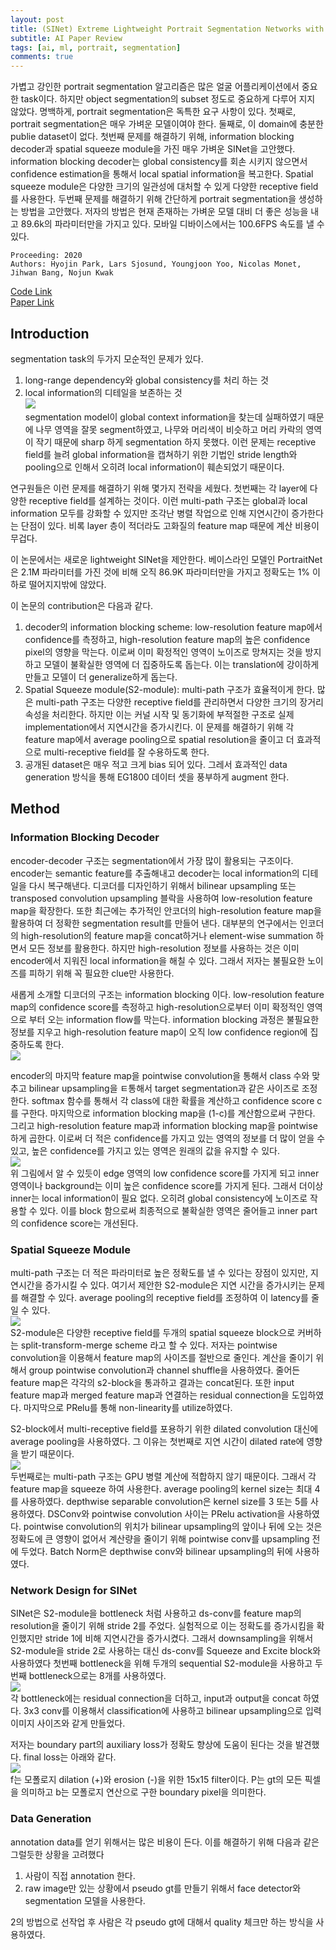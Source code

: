 ```yaml
---
layout: post  
title: (SINet) Extreme Lightweight Portrait Segmentation Networks with Spatial Squeeze Modules and Information Blocking Decoder   
subtitle: AI Paper Review  
tags: [ai, ml, portrait, segmentation]  
comments: true
--- 
```


가볍고 강인한 portrait segmentation 알고리즘은 많은 얼굴 어플리케이션에서 중요한 task이다. 
하지만 object segmentation의 subset 정도로 중요하게 다루어 지지 않았다.
명백하게, portrait segmentation은 독특한 요구 사항이 있다. 
첫째로, portrait segmentation은 매우 가벼운 모델이여야 한다. 둘째로, 이 domain에 충분한 publie dataset이 없다. 
첫번째 문제를 해결하기 위해, information blocking decoder과 spatial squeeze module을 가진 매우 가벼운 SINet을 고안했다.
information blocking decoder는 global consistency를 회손 시키지 않으면서 confidence estimation을 통해서 local spatial information을 복고한다. 
Spatial squeeze module은 다양한 크기의 일관성에 대처할 수 있게 다양한 receptive field를 사용한다.
두번째 문제를 해결하기 위해 간단하게 portrait segmentation을 생성하는 방법을 고안했다. 
저자의 방법은 현재 존재하는 가벼운 모델 대비 더 좋은 성능을 내고 89.6k의 파라미터만을 가지고 있다. 
모바일 디바이스에서는 100.6FPS 속도를 낼 수 있다. 

```
Proceeding: 2020  
Authors: Hyojin Park, Lars Sjosund, Youngjoon Yoo, Nicolas Monet, Jihwan Bang, Nojun Kwak
```
[Code Link](https://github.com/HYOJINPARK/ExtPortraitSeg)  
[Paper Link](https://openaccess.thecvf.com/content_WACV_2020/papers/Park_SINet_Extreme_Lightweight_Portrait_Segmentation_Networks_with_Spatial_Squeeze_Module_WACV_2020_paper.pdf)  

## Introduction
segmentation task의 두가지 모순적인 문제가 있다.
1. long-range dependency와 global consistency를 처리 하는 것
2. local information의 디테일을 보존하는 것  
![](../assets/resource/ai_paper/paper6/1.png)   
segmentation model이 global context information을 찾는데 실패하였기 때문에 나무 영역을 잘못 segment하였고, 나무와 머리색이 비슷하고 머리 카락의 영역이 작기 때문에 sharp 하게 segmentation 하지 못했다. 
이런 문제는 receptive field를 늘려 global information을 캡쳐하기 위한 기법인 stride length와 pooling으로 인해서 오히려 local information이 훼손되었기 때문이다. 
  
연구원들은 이런 문제를 해결하기 위해 몇가지 전략을 세웠다.
첫번째는 각 layer에 다양한 receptive field를 설계하는 것이다.
이런 multi-path 구조는 global과 local information 모두를 강화할 수 있지만  조각난 병렬 작업으로 인해 지연시간이 증가한다는 단점이 있다. 
비록 layer 층이 적더라도 고화질의 feature map 때문에 계산 비용이 무겁다.

이 논문에서는 새로운 lightweight SINet을 제안한다. 베이스라인 모델인 PortraitNet은 2.1M 파라미터를 가진 것에 비해 오직 86.9K 파라미터만을 가지고
정확도는 1% 이하로 떨어지지밖에 않았다. 

이 논문의 contribution은 다음과 같다. 
1. decoder의 information blocking scheme: low-resolution feature map에서 confidence를 측정하고, high-resolution feature map의 높은 confidence pixel의 영향을 막는다.
이로써 이미 확정적인 영역이 노이즈로 망쳐지는 것을 방지하고 모델이 불확실한 영역에 더 집중하도록 돕는다. 이는 translation에 강이하게 만들고 모델이 더 generalize하게 돕는다.
2. Spatial Squeeze module(S2-module): multi-path 구조가 효율적이게 한다. 많은 multi-path 구조는 다양한 receptive field를 관리하면서 다양한 크기의 장거리 속성을 처리한다. 
하지만 이는 커널 시작 및 동기화에 부적절한 구조로 실제 implementation에서 지연시간을 증가시킨다. 이 문제를 해결하기 위해 각 feature map에서 average pooling으로 spatial resolution을 줄이고 더 효과적으로 multi-receptive
field를 잘 수용하도록 한다.
3. 공개된 dataset은 매우 적고 크게 bias 되어 있다. 그레서 효과적인 data generation 방식을 통해 EG1800 데이터 셋을 풍부하게 augment 한다.

## Method
### Information Blocking Decoder
encoder-decoder 구조는 segmentation에서 가장 많이 활용되는 구조이다. 
encoder는 semantic feature를 추출해내고 decoder는 local information의 디테일을 다시 복구해낸다. 
디코더를 디자인하기 위해서 bilinear upsampling 또는 transposed convolution upsampling 블락을 사용하여 low-resolution feature map을 확장한다.
또한 최근에는 추가적인 안코더의 high-resolution feature map을 활용하여 더 정확한 segmentation result를 만들어 낸다.
대부분의 연구에서는 인코더의 high-resolution의 feature map을 concat하거나 element-wise summation 하면서 모든 정보를 활용한다.
하지만 high-resolution 정보를 사용하는 것은 이미 encoder에서 지워진 local information을 해칠 수 있다. 
그래서 저자는 불필요한 노이즈를 피하기 위해 꼭 필요한 clue만 사용한다.

새롭게 소개할 디코더의 구조는 information blocking 이다. 
low-resolution feature map의 confidence score를 측정하고 high-resolution으로부터 이미 확정적인 영역으로 부터 오는 information flow를 막는다.
information blocking 과정은 불필요한 정보를 지우고 high-resolution feature map이 오직 low confidence region에 집중하도록 한다.  
![](../assets/resource/ai_paper/paper6/2.png)  

encoder의 마지막 feature map을 pointwise convolution을 통해서 class 수와 맞추고 bilinear upsampling을 ㅌ통해서 target segmentation과 같은 사이즈로 조정한다.
softmax 함수를 통해서 각 class에 대한 확률을 계산하고 confidence score c를 구한다. 
마지막으로 information blocking map을 (1-c)를 계산함으로써 구한다.
그리고 high-resolution feature map과 information blocking map을 pointwise하게 곱한다.
이로써 더 적은 confidence를 가지고 있는 영역의 정보를 더 많이 얻을 수 있고, 높은 confidence를 가지고 있는 영역은 원래의 값을 유지할 수 있다.   
![](../assets/resource/ai_paper/paper6/3.png)  
위 그림에서 알 수 있듯이 edge 영역의 low confidence score를 가지게 되고 inner 영역이나 background는 이미 높은 confidence score를 가지게 된다.
그래서 더이상 inner는 local information이 필요 없다. 오히려 global consistency에 노이즈로 작용할 수 있다. 이를 block 함으로써 최종적으로 불확실한 영역은 줄어들고 inner part의 confidence score는 개선된다. 

### Spatial Squeeze Module
multi-path 구조는 더 적은 파라미터로 높은 정확도를 낼 수 있다는 장점이 있지만, 지연시간을 증가시킬 수 있다.
여기서 제안한 S2-module은 지연 시간을 증가시키는 문제를 해결할 수 있다. average pooling의 receptive field를 조정하여 이 latency를 줄일 수 있다.    
![](../assets/resource/ai_paper/paper6/4.png)  
S2-module은 다양한 receptive field를 두개의 spatial squeeze block으로 커버하는 split-transform-merge scheme 라고 할 수 있다.
저자는 pointwise convolution을 이용해서 feature map의 사이즈를 절반으로 줄인다.
계산을 줄이기 위해서 group pointwise convolution과 channel shuffle을 사용하였다. 
줄어든 feature map은 각각의 s2-block을 통과하고 결과는 concat된다.
또한 input feature map과 merged feature map과 연결하는 residual connection을 도입하였다. 
마지막으로 PRelu를 통해 non-linearity를 utilize하였다.

S2-block에서 multi-receptive field를 포용하기 위한 dilated convolution 대신에 average pooling을 사용하였다.
그 이유는 첫번째로 지연 시간이 dilated rate에 영향을 받기 때문이다.  
![](../assets/resource/ai_paper/paper6/5.png)  
두번째로는 multi-path 구조는 GPU 병렬 계산에 적합하지 않기 때문이다. 그래서 각 feature map을 squeeze 하여 사용한다. average pooling의 kernel size는 최대 4를 사용하였다. 
depthwise separable convolution은 kernel size를 3 또는 5를 사용하였다. 
DSConv와 pointwise convolution 사이는 PRelu activation을 사용하였다. 
pointwise convolution의 위치가 bilinear upsampling의 앞이나 뒤에 오는 것은 정확도에 큰 영향이 없어서 계산량을 줄이기 위해 pointwise conv를 upsampling 전에 두었다. 
Batch Norm은 depthwise conv와 bilinear upsampling의 뒤에 사용하였다. 

### Network Design for SINet
SINet은 S2-module을 bottleneck 처럼 사용하고 ds-conv를 feature map의 resolution을 줄이기 위해 stride 2를 주었다. 
실험적으로 이는 정확도를 증가시킴을 확인했지만 stride 1에 비해 지연시간을 증가시켰다. 
그래서 downsampling을 위해서 S2-module을 stride 2로 사용하는 대신 ds-conv를 Squeeze and Excite block와 사용하였다
첫번째 bottleneck을 위해 두개의 sequential S2-module을 사용하고 두번째 bottleneck으로는 8개를 사용하였다.   
![](../assets/resource/ai_paper/paper6/6.png)  
각 bottleneck에는 residual connection을 더하고, input과 output을 concat 하였다. 
3x3 conv를 이용해서 classification에 사용하고 bilinear upsampling으로 입력 이미지 사이즈와 같게 만들었다. 

저자는 boundary part의 auxiliary loss가 정확도 향상에 도움이 된다는 것을 발견했다.
final loss는 아래와 같다.  
![](../assets/resource/ai_paper/paper6/7.png)  
f는 모폴로지 dilation (+)와 erosion (-)을 위한 15x15 filter이다. 
P는 gt의 모든 픽셀을 의미하고 b는 모폴로지 연산으로 구한 boundary pixel을 의미한다.

### Data Generation
annotation data를 얻기 위해서는 많은 비용이 든다. 이를 해결하기 위해 다음과 같은 그럴듯한 상황을 고려했다
1. 사람이 직접 annotation 한다.
2. raw image만 있는 상황에서 pseudo gt를 만들기 위해서 face detector와 segmentation 모델을 사용한다.

2의 방법으로 선작업 후 사람은 각 pseudo gt에 대해서 quality 체크만 하는 방식을 사용하였다. 


